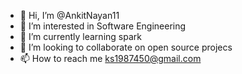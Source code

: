 - 👋 Hi, I’m @AnkitNayan11
- 👀 I’m interested in Software Engineering
- 🌱 I’m currently learning spark
- 💞️ I’m looking to collaborate on open source projecs
- 📫 How to reach me ks1987450@gmail.com

<!---
AnkitNayan11/AnkitNayan11 is a ✨ special ✨ repository because its `README.md` (this file) appears on your GitHub profile.
You can click the Preview link to take a look at your changes.
--->

